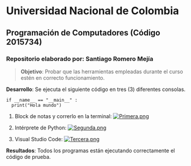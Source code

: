 # **Universidad Nacional de Colombia**
## **Programación de Computadores (Código 2015734)**
### **Repositorio elaborado por**: Santiago Romero Mejía

>**Objetivo**: Probar que las herramientas empleadas durante el curso estén en correcto funcionamiento.

**Desarrollo**: Se ejecuta el siguiente código en tres (3) diferentes consolas.
```
if __name__ == "__main__" :
  print("Hola mundo")
```

1. Block de notas y correrlo en la terminal:
[![Primera.png](https://i.postimg.cc/VLtTSKj3/Primera.png)](https://postimg.cc/GHczVJgQ)

2. Intérprete de Python:
[![Segunda.png](https://i.postimg.cc/y8XbjWpj/Segunda.png)](https://postimg.cc/XrqL7NbB)

3. Visual Studio Code:
[![Tercera.png](https://i.postimg.cc/cLNzffh6/Tercera.png)](https://postimg.cc/nC0TJj6t)

**Resultados**: Todos los programas están ejecutando correctamente el código de prueba.
